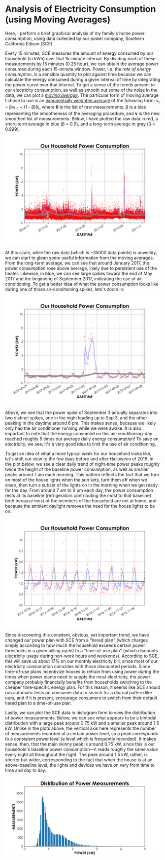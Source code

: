 # Analysis of Electricity Consumption (using Moving Averages)

Here, I perform a brief graphical analysis of my family's home power consumption, using data collected by our power company, Southern California Edison (SCE). 

Every 15 minutes, SCE measures the amount of energy consumed by our household (in kWh) over that 15-minute interval. By dividing each of these measurements by 15 minutes (0.25 hour), we can obtain the average power consumed during each 15-minute window. Power, i.e. the _rate of energy consumption_, is a sensible quantity to plot against time because we can calculate the energy consumed during a given interval of time by integrating the power curve over that interval. To get a sense of the trends present in our electricity consumption, as well as smooth out some of the noise in the data, we can plot a [_moving average_](https://en.wikipedia.org/wiki/Moving_average). The particular form of moving average I chose to use is an [exponentially weighted average](https://en.wikipedia.org/wiki/EWMA_chart) of the following form: v<sub>t</sub> = βv<sub>t-1</sub> + (1 - β)θ<sub>t</sub>, where **θ** is the list of raw measurements, β is a bias representing the smootheness of the averaging procedure, and **v** is the new smoothed list of measurements. Below, I have plotted the raw data in red, a short-term average in blue (β = 0.9), and a long-term average in gray (β = 0.999).  

![plot-1]

At this scale, while the raw data (which is ~35000 data points) is unweildy, we can start to glean some useful information from the moving averages. From the long-term average, we can see that around January 2017, the power consumption rose above average, likely due to persistent use of the heater. Likewise, in blue, we can see large spikes toward the end of May 2017 and the beginning of September 2017, indicating the use of air conditioning. To get a better idea of what the power consumption looks like during one of those air-conditioning spikes, lets's zoom in: 

![plot-2]

Above, we see that the power spike of September 3 actually separates into two distinct spikes, one in the night leading up to Sep 3, and the other peaking in the daytime around 6 pm. This makes sense, because we likely only had the air conditioner running while we were awake. It is also important to note that the energy consumed on this air-conditioning-day reached roughly 5 times our average daily energy consumption! To save on electricity, we see, it's a very good idea to limit the use of air conditioning.

To get an idea of what a more typical week for our household looks like, let's shift our view to the few days before and after Halloween of 2016. In the plot below, we see a clear daily trend of night-time power peaks roughly twice the height of the baseline power consumption, as well as smaller peaks around 7 am each morning. This pattern reflects the fact that we turn on most of the house lights when the sun sets, turn them off when we sleep, then turn a subset of the lights on in the morning when we get ready for the day. From around 7 am to 6 pm each day, the power consumption rests at its baseline (refrigerators contributing the most to that baseline) both because most of the members of the household are not at home, and because the ambient daylight removes the need for the house lights to be on.    

![plot-3]

Since discovering this consitent, obvious, yet important trend, we have changed our power plan with SCE from a "tiered plan" (which charges simply according to how much the household exceeds certain power thresholds in a given billing cycle) to a "time-of-use plan" (which discounts electricity usage during non-work hours and weekends). According to SCE, this will save us about 17% on our monthly electricity bill, since most of our electricity consumption coincides with those discounted periods. Since time-of-use plans incentivize houses to refrain from using power during the times when power plants need to supply the most electricity, the power company probably financially benefits from households switching to the cheaper time-specific energy plan. For this reason, it seems like SCE should run automatic tests on consumer data to search for a diurnal pattern like ours, and if it is present, encourage consumers to switch from their default tiered plan to a time-of-use plan.         

Lastly, we can plot the SCE data in histogram form to view the distribution of power measurements. Below, we can see what appears to be a bimodal distribution with a large peak around 0.75 kW and a smaller peak around 1.5 kW. Unlike in the plots above, the vertical axis here represents the number of measurements recorded at a certain power level, so a peak corresponds to a _consistent_ power level (a level which is frequently recorded). It makes sense, then, that the main skinny peak is around 0.75 kW, since this is our household's baseline power consumption—it reads roughly the same value every night all throughout the night. The peak around 1.5 kW, rather, is shorter but wider, corresponding to the fact that when the house is at an above-baseline level, the lights and devices we have on vary from time to time and day to day.   

![hist-1]

[plot-1]: https://raw.githubusercontent.com/chrismbryant/electricity-analysis/master/Plots/plot_1.png
[plot-2]: https://raw.githubusercontent.com/chrismbryant/electricity-analysis/master/Plots/plot_2.png
[plot-3]: https://raw.githubusercontent.com/chrismbryant/electricity-analysis/master/Plots/plot_3.png
[hist-1]: https://raw.githubusercontent.com/chrismbryant/electricity-analysis/master/Plots/hist_1.png
